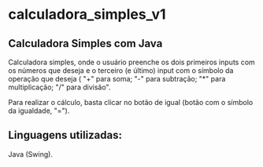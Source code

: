 # calculadora_simples_v1

## Calculadora Simples com Java
Calculadora simples, onde o usuário preenche os dois primeiros inputs com os números que deseja e o terceiro (e último) input com o símbolo da operação que deseja ( "+" para soma; "-" para subtração; "*" para multiplicação; "/" para divisão".

Para realizar o cálculo, basta clicar no botão de igual (botão com o símbolo da igualdade, "=").

## Linguagens utilizadas:
Java (Swing).
